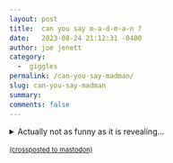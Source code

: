```yaml
---
layout: post
title:  can you say m-a-d-m-a-n ?
date:   2023-08-24 21:12:31 -0400
author: joe jenett
category:
  -  giggles
permalink: /can-you-say-madman/
slug: can-you-say-madman
summary: 
comments: false
---
```

<p>
<details><summary>Actually not as funny as it is revealing...</summary><img src="/images/madman.jpg" alt="" width="100%" style="margin-top:12px;"></details>
</p>

<a href="https://brid.gy/publish/mastodon"><small>(crossposted to mastodon)</small></a>